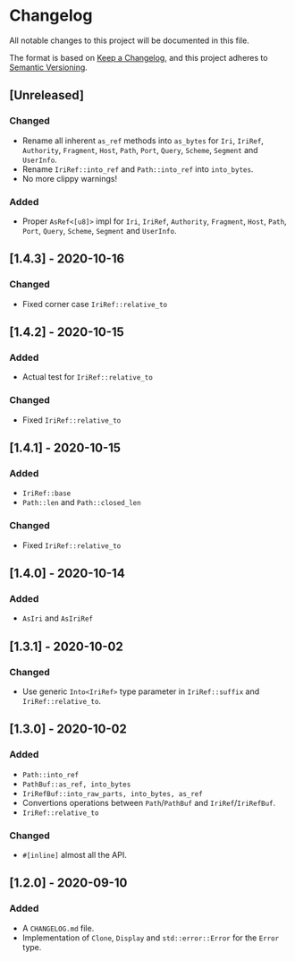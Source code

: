 # Changelog

All notable changes to this project will be documented in this file.

The format is based on [Keep a Changelog](https://keepachangelog.com/en/1.0.0/),
and this project adheres to [Semantic Versioning](https://semver.org/spec/v2.0.0.html).

## [Unreleased]
### Changed
- Rename all inherent `as_ref` methods into `as_bytes`
  for `Iri`, `IriRef`, `Authority`, `Fragment`, `Host`,
  `Path`, `Port`, `Query`, `Scheme`, `Segment` and `UserInfo`.
- Rename `IriRef::into_ref` and `Path::into_ref` into `into_bytes`.
- No more clippy warnings!

### Added
- Proper `AsRef<[u8]>` impl for `Iri`, `IriRef`, `Authority`,
  `Fragment`, `Host`, `Path`, `Port`, `Query`, `Scheme`,
  `Segment` and `UserInfo`.

## [1.4.3] - 2020-10-16
### Changed
- Fixed corner case `IriRef::relative_to`

## [1.4.2] - 2020-10-15
### Added
- Actual test for `IriRef::relative_to`

### Changed
- Fixed `IriRef::relative_to`

## [1.4.1] - 2020-10-15
### Added
- `IriRef::base`
- `Path::len` and `Path::closed_len`

### Changed
- Fixed `IriRef::relative_to`

## [1.4.0] - 2020-10-14
### Added
- `AsIri` and `AsIriRef`

## [1.3.1] - 2020-10-02
### Changed
- Use generic `Into<IriRef>` type parameter in `IriRef::suffix` and `IriRef::relative_to`.

## [1.3.0] - 2020-10-02
### Added
- `Path::into_ref`
- `PathBuf::as_ref, into_bytes`
- `IriRefBuf::into_raw_parts, into_bytes, as_ref`
- Convertions operations between `Path`/`PathBuf` and `IriRef`/`IriRefBuf`.
- `IriRef::relative_to`

### Changed
- `#[inline]` almost all the API.

## [1.2.0] - 2020-09-10
### Added
- A `CHANGELOG.md` file.
- Implementation of `Clone`, `Display` and `std::error::Error` for the `Error` type.
